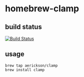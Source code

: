 homebrew-clamp
==============

## build status

[![Build Status](https://travis-ci.org/aerickson/homebrew-clamp.svg?branch=master)](https://travis-ci.org/aerickson/homebrew-clamp)

## usage
```
brew tap aerickson/clamp
brew install clamp
```

